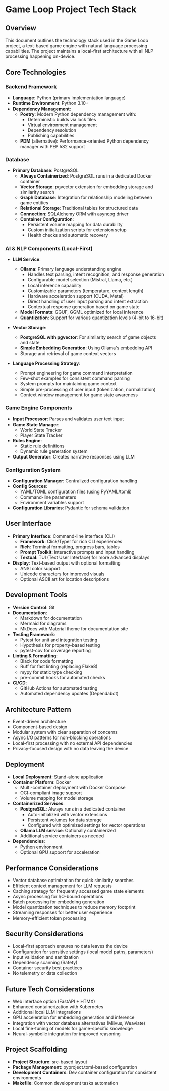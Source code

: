 # Game Loop Project Tech Stack

## Overview
This document outlines the technology stack used in the Game Loop project, a text-based game engine with natural language processing capabilities. The project maintains a local-first architecture with all NLP processing happening on-device.

## Core Technologies

### Backend Framework
- **Language**: Python (primary implementation language)
- **Runtime Environment**: Python 3.10+
- **Dependency Management**:
  - **Poetry**: Modern Python dependency management with:
    - Deterministic builds via lock files
    - Virtual environment management
    - Dependency resolution
    - Publishing capabilities
  - **PDM** (alternative): Performance-oriented Python dependency manager with PEP 582 support

### Database
- **Primary Database**: PostgreSQL
  - **Always Containerized**: PostgreSQL runs in a dedicated Docker container
  - **Vector Storage**: pgvector extension for embedding storage and similarity search
  - **Graph Database**: Integration for relationship modeling between game entities
  - **Relational Storage**: Traditional tables for structured data
  - **Connection**: SQLAlchemy ORM with asyncpg driver
  - **Container Configuration**:
    - Persistent volume mapping for data durability
    - Custom initialization scripts for extension setup
    - Health checks and automatic recovery

### AI & NLP Components (Local-First)
- **LLM Service**:
  - **Ollama**: Primary language understanding engine
    - Handles text parsing, intent recognition, and response generation
    - Configurable model selection (Mistral, Llama, etc.)
    - Local inference capability
    - Customizable parameters (temperature, context length)
    - Hardware acceleration support (CUDA, Metal)
    - Direct handling of user input parsing and intent extraction
    - Contextual response generation based on game state
  - **Model Formats**: GGUF, GGML optimized for local inference
  - **Quantization**: Support for various quantization levels (4-bit to 16-bit)

- **Vector Storage**:
  - **PostgreSQL with pgvector**: For similarity search of game objects and state
  - **Simple Embedding Generation**: Using Ollama's embedding API
  - Storage and retrieval of game context vectors

- **Language Processing Strategy**:
  - Prompt engineering for game command interpretation
  - Few-shot examples for consistent command parsing
  - System prompts for maintaining game context
  - Simple pre-processing of user input (tokenization, normalization)
  - Context window management for game state awareness

### Game Engine Components
- **Input Processor**: Parses and validates user text input
- **Game State Manager**:
  - World State Tracker
  - Player State Tracker
- **Rules Engine**:
  - Static rule definitions
  - Dynamic rule generation system
- **Output Generator**: Creates narrative responses using LLM

### Configuration System
- **Configuration Manager**: Centralized configuration handling
- **Config Sources**:
  - YAML/TOML configuration files (using PyYAML/tomli)
  - Command-line parameters
  - Environment variables support
- **Configuration Libraries**: Pydantic for schema validation

## User Interface
- **Primary Interface**: Command-line interface (CLI)
  - **Framework**: Click/Typer for rich CLI experiences
  - **Rich**: Terminal formatting, progress bars, tables
  - **Prompt Toolkit**: Interactive prompts and input handling
  - **Textual**: TUI (Text User Interface) for more advanced displays
- **Display**: Text-based output with optional formatting
  - ANSI color support
  - Unicode characters for improved visuals
  - Optional ASCII art for location descriptions

## Development Tools
- **Version Control**: Git
- **Documentation**:
  - Markdown for documentation
  - Mermaid for diagrams
  - MkDocs with Material theme for documentation site
- **Testing Framework**:
  - Pytest for unit and integration testing
  - Hypothesis for property-based testing
  - pytest-cov for coverage reporting
- **Linting & Formatting**:
  - Black for code formatting
  - Ruff for fast linting (replacing Flake8)
  - mypy for static type checking
  - pre-commit hooks for automated checks
- **CI/CD**:
  - GitHub Actions for automated testing
  - Automated dependency updates (Dependabot)

## Architecture Pattern
- Event-driven architecture
- Component-based design
- Modular system with clear separation of concerns
- Async I/O patterns for non-blocking operations
- Local-first processing with no external API dependencies
- Privacy-focused design with no data leaving the device

## Deployment
- **Local Deployment**: Stand-alone application
- **Container Platform**: Docker
  - Multi-container deployment with Docker Compose
  - OCI-compliant image support
  - Volume mapping for model storage
- **Containerized Services**:
  - **PostgreSQL**: Always runs in a dedicated container
    - Auto-initialized with vector extensions
    - Persistent volumes for data storage
    - Configured with optimized settings for vector operations
  - **Ollama LLM service**: Optionally containerized
  - Additional service containers as needed
- **Dependencies**:
  - Python environment
  - Optional GPU support for acceleration

## Performance Considerations
- Vector database optimization for quick similarity searches
- Efficient context management for LLM requests
- Caching strategy for frequently accessed game state elements
- Async processing for I/O-bound operations
- Batch processing for embedding generation
- Model quantization techniques to reduce memory footprint
- Streaming responses for better user experience
- Memory-efficient token processing

## Security Considerations
- Local-first approach ensures no data leaves the device
- Configuration for sensitive settings (local model paths, parameters)
- Input validation and sanitization
- Dependency scanning (Safety)
- Container security best practices
- No telemetry or data collection

## Future Tech Considerations
- Web interface option (FastAPI + HTMX)
- Enhanced containerization with Kubernetes
- Additional local LLM integrations
- GPU acceleration for embedding generation and inference
- Integration with vector database alternatives (Milvus, Weaviate)
- Local fine-tuning of models for game-specific knowledge
- Neural-symbolic integration for improved reasoning

## Project Scaffolding
- **Project Structure**: src-based layout
- **Package Management**: pyproject.toml-based configuration
- **Development Containers**: Dev container configuration for consistent environments
- **Makefile**: Common development tasks automation
